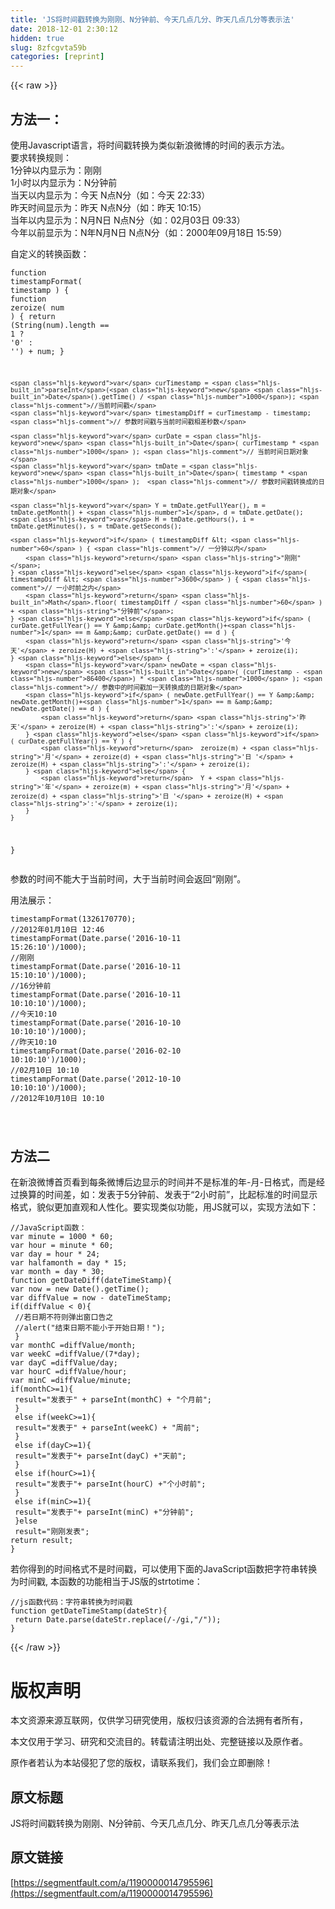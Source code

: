 ```yaml
---
title: 'JS将时间戳转换为刚刚、N分钟前、今天几点几分、昨天几点几分等表示法' 
date: 2018-12-01 2:30:12
hidden: true
slug: 8zfcgvta59b
categories: [reprint]
---
```


{{< raw >}}

                    
<h2 id="articleHeader0">方法一：</h2>
<p>使用Javascript语言，将时间戳转换为类似新浪微博的时间的表示方法。<br>要求转换规则：<br>1分钟以内显示为：刚刚<br>1小时以内显示为：N分钟前<br>当天以内显示为：今天 N点N分（如：今天 22:33）<br>昨天时间显示为：昨天 N点N分（如：昨天 10:15）<br>当年以内显示为：N月N日 N点N分（如：02月03日 09:33）<br>今年以前显示为：N年N月N日 N点N分（如：2000年09月18日 15:59）</p>
<p>自定义的转换函数：</p>
<div class="widget-codetool" style="display:none;">
      <div class="widget-codetool--inner">
      <span class="selectCode code-tool" data-toggle="tooltip" data-placement="top" title="" data-original-title="全选"></span>
      <span type="button" class="copyCode code-tool" data-toggle="tooltip" data-placement="top" data-clipboard-text="function timestampFormat( timestamp ) {
    function zeroize( num ) {
        return (String(num).length == 1 ? '0' : '') + num;
    }
 
    var curTimestamp = parseInt(new Date().getTime() / 1000); //当前时间戳
    var timestampDiff = curTimestamp - timestamp; // 参数时间戳与当前时间戳相差秒数
 
    var curDate = new Date( curTimestamp * 1000 ); // 当前时间日期对象
    var tmDate = new Date( timestamp * 1000 );  // 参数时间戳转换成的日期对象
 
    var Y = tmDate.getFullYear(), m = tmDate.getMonth() + 1, d = tmDate.getDate();
    var H = tmDate.getHours(), i = tmDate.getMinutes(), s = tmDate.getSeconds();
 
    if ( timestampDiff < 60 ) { // 一分钟以内
        return &quot;刚刚&quot;;
    } else if( timestampDiff < 3600 ) { // 一小时前之内
        return Math.floor( timestampDiff / 60 ) + &quot;分钟前&quot;;
    } else if ( curDate.getFullYear() == Y &amp;&amp; curDate.getMonth()+1 == m &amp;&amp; curDate.getDate() == d ) {
        return '今天' + zeroize(H) + ':' + zeroize(i);
    } else {
        var newDate = new Date( (curTimestamp - 86400) * 1000 ); // 参数中的时间戳加一天转换成的日期对象
        if ( newDate.getFullYear() == Y &amp;&amp; newDate.getMonth()+1 == m &amp;&amp; newDate.getDate() == d ) {
            return '昨天' + zeroize(H) + ':' + zeroize(i);
        } else if ( curDate.getFullYear() == Y ) {
            return  zeroize(m) + '月' + zeroize(d) + '日 ' + zeroize(H) + ':' + zeroize(i);
        } else {
            return  Y + '年' + zeroize(m) + '月' + zeroize(d) + '日 ' + zeroize(H) + ':' + zeroize(i);
        }
    }
}" title="" data-original-title="复制"></span>
      <span type="button" class="saveToNote code-tool" data-toggle="tooltip" data-placement="top" title="" data-original-title="放进笔记"></span>
      </div>
      </div><pre class="hljs javascript"><code><span class="hljs-function"><span class="hljs-keyword">function</span> <span class="hljs-title">timestampFormat</span>(<span class="hljs-params"> timestamp </span>) </span>{
    <span class="hljs-function"><span class="hljs-keyword">function</span> <span class="hljs-title">zeroize</span>(<span class="hljs-params"> num </span>) </span>{
        <span class="hljs-keyword">return</span> (<span class="hljs-built_in">String</span>(num).length == <span class="hljs-number">1</span> ? <span class="hljs-string">'0'</span> : <span class="hljs-string">''</span>) + num;
    }
 
    <span class="hljs-keyword">var</span> curTimestamp = <span class="hljs-built_in">parseInt</span>(<span class="hljs-keyword">new</span> <span class="hljs-built_in">Date</span>().getTime() / <span class="hljs-number">1000</span>); <span class="hljs-comment">//当前时间戳</span>
    <span class="hljs-keyword">var</span> timestampDiff = curTimestamp - timestamp; <span class="hljs-comment">// 参数时间戳与当前时间戳相差秒数</span>
 
    <span class="hljs-keyword">var</span> curDate = <span class="hljs-keyword">new</span> <span class="hljs-built_in">Date</span>( curTimestamp * <span class="hljs-number">1000</span> ); <span class="hljs-comment">// 当前时间日期对象</span>
    <span class="hljs-keyword">var</span> tmDate = <span class="hljs-keyword">new</span> <span class="hljs-built_in">Date</span>( timestamp * <span class="hljs-number">1000</span> );  <span class="hljs-comment">// 参数时间戳转换成的日期对象</span>
 
    <span class="hljs-keyword">var</span> Y = tmDate.getFullYear(), m = tmDate.getMonth() + <span class="hljs-number">1</span>, d = tmDate.getDate();
    <span class="hljs-keyword">var</span> H = tmDate.getHours(), i = tmDate.getMinutes(), s = tmDate.getSeconds();
 
    <span class="hljs-keyword">if</span> ( timestampDiff &lt; <span class="hljs-number">60</span> ) { <span class="hljs-comment">// 一分钟以内</span>
        <span class="hljs-keyword">return</span> <span class="hljs-string">"刚刚"</span>;
    } <span class="hljs-keyword">else</span> <span class="hljs-keyword">if</span>( timestampDiff &lt; <span class="hljs-number">3600</span> ) { <span class="hljs-comment">// 一小时前之内</span>
        <span class="hljs-keyword">return</span> <span class="hljs-built_in">Math</span>.floor( timestampDiff / <span class="hljs-number">60</span> ) + <span class="hljs-string">"分钟前"</span>;
    } <span class="hljs-keyword">else</span> <span class="hljs-keyword">if</span> ( curDate.getFullYear() == Y &amp;&amp; curDate.getMonth()+<span class="hljs-number">1</span> == m &amp;&amp; curDate.getDate() == d ) {
        <span class="hljs-keyword">return</span> <span class="hljs-string">'今天'</span> + zeroize(H) + <span class="hljs-string">':'</span> + zeroize(i);
    } <span class="hljs-keyword">else</span> {
        <span class="hljs-keyword">var</span> newDate = <span class="hljs-keyword">new</span> <span class="hljs-built_in">Date</span>( (curTimestamp - <span class="hljs-number">86400</span>) * <span class="hljs-number">1000</span> ); <span class="hljs-comment">// 参数中的时间戳加一天转换成的日期对象</span>
        <span class="hljs-keyword">if</span> ( newDate.getFullYear() == Y &amp;&amp; newDate.getMonth()+<span class="hljs-number">1</span> == m &amp;&amp; newDate.getDate() == d ) {
            <span class="hljs-keyword">return</span> <span class="hljs-string">'昨天'</span> + zeroize(H) + <span class="hljs-string">':'</span> + zeroize(i);
        } <span class="hljs-keyword">else</span> <span class="hljs-keyword">if</span> ( curDate.getFullYear() == Y ) {
            <span class="hljs-keyword">return</span>  zeroize(m) + <span class="hljs-string">'月'</span> + zeroize(d) + <span class="hljs-string">'日 '</span> + zeroize(H) + <span class="hljs-string">':'</span> + zeroize(i);
        } <span class="hljs-keyword">else</span> {
            <span class="hljs-keyword">return</span>  Y + <span class="hljs-string">'年'</span> + zeroize(m) + <span class="hljs-string">'月'</span> + zeroize(d) + <span class="hljs-string">'日 '</span> + zeroize(H) + <span class="hljs-string">':'</span> + zeroize(i);
        }
    }
}</code></pre>
<p>参数的时间不能大于当前时间，大于当前时间会返回“刚刚”。</p>
<p>用法展示：</p>
<div class="widget-codetool" style="display:none;">
      <div class="widget-codetool--inner">
      <span class="selectCode code-tool" data-toggle="tooltip" data-placement="top" title="" data-original-title="全选"></span>
      <span type="button" class="copyCode code-tool" data-toggle="tooltip" data-placement="top" data-clipboard-text="timestampFormat(1326170770); //2012年01月10日 12:46
timestampFormat(Date.parse('2016-10-11 15:26:10')/1000); //刚刚
timestampFormat(Date.parse('2016-10-11 15:10:10')/1000); //16分钟前
timestampFormat(Date.parse('2016-10-11 10:10:10')/1000); //今天10:10
timestampFormat(Date.parse('2016-10-10 10:10:10')/1000); //昨天10:10
timestampFormat(Date.parse('2016-02-10 10:10:10')/1000); //02月10日 10:10
timestampFormat(Date.parse('2012-10-10 10:10:10')/1000); //2012年10月10日 10:10

" title="" data-original-title="复制"></span>
      <span type="button" class="saveToNote code-tool" data-toggle="tooltip" data-placement="top" title="" data-original-title="放进笔记"></span>
      </div>
      </div><pre class="hljs less"><code><span class="hljs-selector-tag">timestampFormat</span>(<span class="hljs-number">1326170770</span>); <span class="hljs-comment">//2012年01月10日 12:46</span>
<span class="hljs-selector-tag">timestampFormat</span>(Date.parse(<span class="hljs-string">'2016-10-11 15:26:10'</span>)/<span class="hljs-number">1000</span>); <span class="hljs-comment">//刚刚</span>
<span class="hljs-selector-tag">timestampFormat</span>(Date.parse(<span class="hljs-string">'2016-10-11 15:10:10'</span>)/<span class="hljs-number">1000</span>); <span class="hljs-comment">//16分钟前</span>
<span class="hljs-selector-tag">timestampFormat</span>(Date.parse(<span class="hljs-string">'2016-10-11 10:10:10'</span>)/<span class="hljs-number">1000</span>); <span class="hljs-comment">//今天10:10</span>
<span class="hljs-selector-tag">timestampFormat</span>(Date.parse(<span class="hljs-string">'2016-10-10 10:10:10'</span>)/<span class="hljs-number">1000</span>); <span class="hljs-comment">//昨天10:10</span>
<span class="hljs-selector-tag">timestampFormat</span>(Date.parse(<span class="hljs-string">'2016-02-10 10:10:10'</span>)/<span class="hljs-number">1000</span>); <span class="hljs-comment">//02月10日 10:10</span>
<span class="hljs-selector-tag">timestampFormat</span>(Date.parse(<span class="hljs-string">'2012-10-10 10:10:10'</span>)/<span class="hljs-number">1000</span>); <span class="hljs-comment">//2012年10月10日 10:10</span>

</code></pre>
<h2 id="articleHeader1">方法二</h2>
<p>在新浪微博首页看到每条微博后边显示的时间并不是标准的年-月-日格式，而是经过换算的时间差，如：发表于5分钟前、发表于“2小时前”，比起标准的时间显示格式，貌似更加直观和人性化。要实现类似功能，用JS就可以，实现方法如下：</p>
<div class="widget-codetool" style="display:none;">
      <div class="widget-codetool--inner">
      <span class="selectCode code-tool" data-toggle="tooltip" data-placement="top" title="" data-original-title="全选"></span>
      <span type="button" class="copyCode code-tool" data-toggle="tooltip" data-placement="top" data-clipboard-text="//JavaScript函数：
var minute = 1000 * 60;
var hour = minute * 60;
var day = hour * 24;
var halfamonth = day * 15;
var month = day * 30;
function getDateDiff(dateTimeStamp){
var now = new Date().getTime();
var diffValue = now - dateTimeStamp;
if(diffValue < 0){
 //若日期不符则弹出窗口告之
 //alert(&quot;结束日期不能小于开始日期！&quot;);
 }
var monthC =diffValue/month;
var weekC =diffValue/(7*day);
var dayC =diffValue/day;
var hourC =diffValue/hour;
var minC =diffValue/minute;
if(monthC>=1){
 result=&quot;发表于&quot; + parseInt(monthC) + &quot;个月前&quot;;
 }
 else if(weekC>=1){
 result=&quot;发表于&quot; + parseInt(weekC) + &quot;周前&quot;;
 }
 else if(dayC>=1){
 result=&quot;发表于&quot;+ parseInt(dayC) +&quot;天前&quot;;
 }
 else if(hourC>=1){
 result=&quot;发表于&quot;+ parseInt(hourC) +&quot;个小时前&quot;;
 }
 else if(minC>=1){
 result=&quot;发表于&quot;+ parseInt(minC) +&quot;分钟前&quot;;
 }else
 result=&quot;刚刚发表&quot;;
return result;
}" title="" data-original-title="复制"></span>
      <span type="button" class="saveToNote code-tool" data-toggle="tooltip" data-placement="top" title="" data-original-title="放进笔记"></span>
      </div>
      </div><pre class="hljs javascript"><code><span class="hljs-comment">//JavaScript函数：</span>
<span class="hljs-keyword">var</span> minute = <span class="hljs-number">1000</span> * <span class="hljs-number">60</span>;
<span class="hljs-keyword">var</span> hour = minute * <span class="hljs-number">60</span>;
<span class="hljs-keyword">var</span> day = hour * <span class="hljs-number">24</span>;
<span class="hljs-keyword">var</span> halfamonth = day * <span class="hljs-number">15</span>;
<span class="hljs-keyword">var</span> month = day * <span class="hljs-number">30</span>;
<span class="hljs-function"><span class="hljs-keyword">function</span> <span class="hljs-title">getDateDiff</span>(<span class="hljs-params">dateTimeStamp</span>)</span>{
<span class="hljs-keyword">var</span> now = <span class="hljs-keyword">new</span> <span class="hljs-built_in">Date</span>().getTime();
<span class="hljs-keyword">var</span> diffValue = now - dateTimeStamp;
<span class="hljs-keyword">if</span>(diffValue &lt; <span class="hljs-number">0</span>){
 <span class="hljs-comment">//若日期不符则弹出窗口告之</span>
 <span class="hljs-comment">//alert("结束日期不能小于开始日期！");</span>
 }
<span class="hljs-keyword">var</span> monthC =diffValue/month;
<span class="hljs-keyword">var</span> weekC =diffValue/(<span class="hljs-number">7</span>*day);
<span class="hljs-keyword">var</span> dayC =diffValue/day;
<span class="hljs-keyword">var</span> hourC =diffValue/hour;
<span class="hljs-keyword">var</span> minC =diffValue/minute;
<span class="hljs-keyword">if</span>(monthC&gt;=<span class="hljs-number">1</span>){
 result=<span class="hljs-string">"发表于"</span> + <span class="hljs-built_in">parseInt</span>(monthC) + <span class="hljs-string">"个月前"</span>;
 }
 <span class="hljs-keyword">else</span> <span class="hljs-keyword">if</span>(weekC&gt;=<span class="hljs-number">1</span>){
 result=<span class="hljs-string">"发表于"</span> + <span class="hljs-built_in">parseInt</span>(weekC) + <span class="hljs-string">"周前"</span>;
 }
 <span class="hljs-keyword">else</span> <span class="hljs-keyword">if</span>(dayC&gt;=<span class="hljs-number">1</span>){
 result=<span class="hljs-string">"发表于"</span>+ <span class="hljs-built_in">parseInt</span>(dayC) +<span class="hljs-string">"天前"</span>;
 }
 <span class="hljs-keyword">else</span> <span class="hljs-keyword">if</span>(hourC&gt;=<span class="hljs-number">1</span>){
 result=<span class="hljs-string">"发表于"</span>+ <span class="hljs-built_in">parseInt</span>(hourC) +<span class="hljs-string">"个小时前"</span>;
 }
 <span class="hljs-keyword">else</span> <span class="hljs-keyword">if</span>(minC&gt;=<span class="hljs-number">1</span>){
 result=<span class="hljs-string">"发表于"</span>+ <span class="hljs-built_in">parseInt</span>(minC) +<span class="hljs-string">"分钟前"</span>;
 }<span class="hljs-keyword">else</span>
 result=<span class="hljs-string">"刚刚发表"</span>;
<span class="hljs-keyword">return</span> result;
}</code></pre>
<p>若你得到的时间格式不是时间戳，可以使用下面的JavaScript函数把字符串转换为时间戳, 本函数的功能相当于JS版的strtotime：</p>
<div class="widget-codetool" style="display:none;">
      <div class="widget-codetool--inner">
      <span class="selectCode code-tool" data-toggle="tooltip" data-placement="top" title="" data-original-title="全选"></span>
      <span type="button" class="copyCode code-tool" data-toggle="tooltip" data-placement="top" data-clipboard-text="//js函数代码：字符串转换为时间戳
function getDateTimeStamp(dateStr){
 return Date.parse(dateStr.replace(/-/gi,&quot;/&quot;));
}" title="" data-original-title="复制"></span>
      <span type="button" class="saveToNote code-tool" data-toggle="tooltip" data-placement="top" title="" data-original-title="放进笔记"></span>
      </div>
      </div><pre class="hljs javascript"><code><span class="hljs-comment">//js函数代码：字符串转换为时间戳</span>
<span class="hljs-function"><span class="hljs-keyword">function</span> <span class="hljs-title">getDateTimeStamp</span>(<span class="hljs-params">dateStr</span>)</span>{
 <span class="hljs-keyword">return</span> <span class="hljs-built_in">Date</span>.parse(dateStr.replace(<span class="hljs-regexp">/-/gi</span>,<span class="hljs-string">"/"</span>));
}</code></pre>

                
{{< /raw >}}

# 版权声明
本文资源来源互联网，仅供学习研究使用，版权归该资源的合法拥有者所有，

本文仅用于学习、研究和交流目的。转载请注明出处、完整链接以及原作者。

原作者若认为本站侵犯了您的版权，请联系我们，我们会立即删除！

## 原文标题
JS将时间戳转换为刚刚、N分钟前、今天几点几分、昨天几点几分等表示法

## 原文链接
[https://segmentfault.com/a/1190000014795596](https://segmentfault.com/a/1190000014795596)

